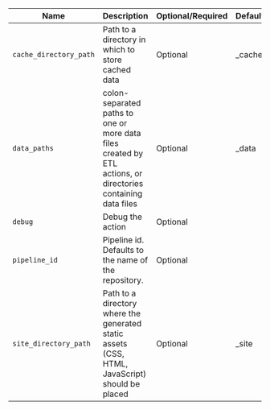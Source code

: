 |         Name         |                                                Description                                                 |Optional/Required|Default|
|----------------------|------------------------------------------------------------------------------------------------------------|-----------------|-------|
|`cache_directory_path`|Path to a directory in which to store cached data                                                           |Optional         |_cache |
|`data_paths`          |colon-separated paths to one or more data files created by ETL actions, or directories containing data files|Optional         |_data  |
|`debug`               |Debug the action                                                                                            |Optional         |       |
|`pipeline_id`         |Pipeline id. Defaults to the name of the repository.                                                        |Optional         |       |
|`site_directory_path` |Path to a directory where the generated static assets (CSS, HTML, JavaScript) should be placed              |Optional         |_site  |
